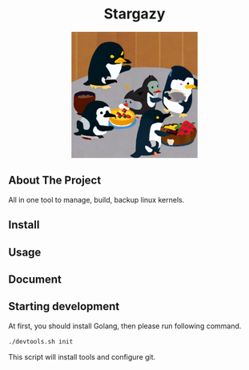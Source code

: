 <h1 align="center">Stargazy</h1>

<p align="center">
    <img src="./docs/penguin-eating-pie.jpg" width="50%">
</p>

## About The Project
All in one tool to manage, build, backup linux kernels.

## Install

## Usage

## Document


## Starting development

At first, you should install Golang, then please run following command.

```bash
./devtools.sh init
```

This script will install tools and configure git.


